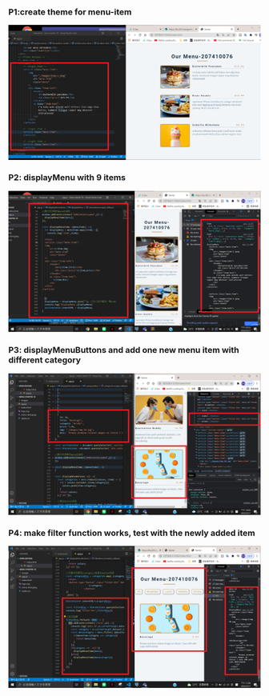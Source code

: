 ### P1:create theme for menu-item

![img1](./p1.png)

### P2: displayMenu with 9 items

![img2](./p2.png)

### P3: displayMenuButtons and add one new menu item with different category

![img3](./p3.png)

### P4: make filter function works, test with the newly added item

![img4](./p4.png)
